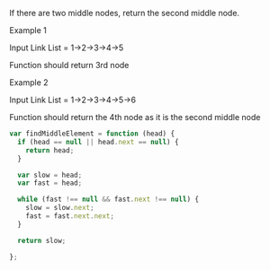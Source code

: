 If there are two middle nodes, return the second middle node.



Example 1



Input Link List = 1->2->3->4->5



Function should return 3rd node









Example 2



Input Link List = 1->2->3->4->5->6



Function should return the 4th node as it is the second middle node



```js
var findMiddleElement = function (head) {
  if (head == null || head.next == null) {
    return head;
  }

  var slow = head;
  var fast = head;

  while (fast !== null && fast.next !== null) {
    slow = slow.next;
    fast = fast.next.next;
  }

  return slow;

};
```